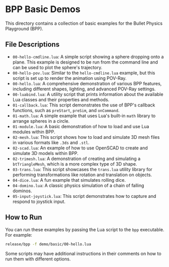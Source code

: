 # BPP Basic Demos

This directory contains a collection of basic examples for the Bullet Physics Playground (BPP).

## File Descriptions

*   `00-hello-cmdline.lua`: A simple script showing a sphere dropping onto a plane. This example is designed to be run from the command line and can be used to plot the sphere's trajectory.
*   `00-hello-pov.lua`: Similar to the `hello-cmdline.lua` example, but this script is set up to render the animation using POV-Ray.
*   `00-hello.lua`: A comprehensive demonstration of various BPP features, including different shapes, lighting, and advanced POV-Ray settings.
*   `00-luabind.lua`: A utility script that prints information about the available Lua classes and their properties and methods.
*   `01-callback.lua`: This script demonstrates the use of BPP's callback functions, such as `preStart`, `preSim`, and `onCommand`.
*   `01-math.lua`: A simple example that uses Lua's built-in `math` library to arrange spheres in a circle.
*   `01-module.lua`: A basic demonstration of how to load and use Lua modules within BPP.
*   `02-mesh.lua`: This script shows how to load and simulate 3D mesh files in various formats like `.3ds` and `.stl`.
*   `02-scad.lua`: An example of how to use OpenSCAD to create and simulate 3D models within BPP.
*   `02-trimesh.lua`: A demonstration of creating and simulating a `btTriangleMesh`, which is a more complex type of 3D shape.
*   `03-trans.lua`: This script showcases the `trans.lua` utility library for performing transformations like rotation and translation on objects.
*   `04-dice.lua`: A fun example that simulates rolling dice.
*   `04-domino.lua`: A classic physics simulation of a chain of falling dominos.
*   `05-input-joystick.lua`: This script demonstrates how to capture and respond to joystick input.

## How to Run

You can run these examples by passing the Lua script to the `bpp` executable. For example:

```bash
release/bpp -f demo/basic/00-hello.lua
```

Some scripts may have additional instructions in their comments on how to run them with different options.
